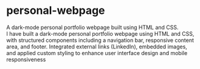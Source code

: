 # personal-webpage
A dark-mode personal portfolio webpage built using HTML and CSS.<br>
I have built a dark-mode personal portfolio webpage using HTML and CSS, with structured components including a navigation bar, responsive content area, and footer. Integrated external links (LinkedIn), embedded images, and applied custom styling to enhance user interface design and mobile responsiveness
